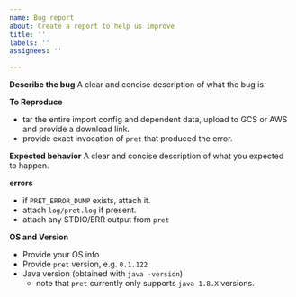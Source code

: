 ```yaml
---
name: Bug report
about: Create a report to help us improve
title: ''
labels: ''
assignees: ''

---
```


**Describe the bug**
A clear and concise description of what the bug is.

**To Reproduce**
- tar the entire import config and dependent data, upload to GCS or AWS and provide a download link.
- provide exact invocation of `pret` that produced the error.

**Expected behavior**
A clear and concise description of what you expected to happen.

**errors**
- if `PRET_ERROR_DUMP` exists, attach it.
- attach `log/pret.log` if present.
- attach any STDIO/ERR output from `pret`

**OS and Version**
- Provide your OS info
- Provide `pret` version, e.g. `0.1.122`
- Java version (obtained with `java -version`)
  - note that `pret` currently only supports `java 1.8.X` versions.

